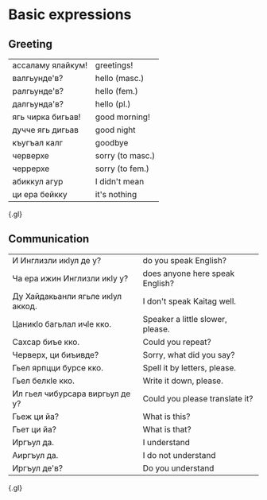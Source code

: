 <script setup>
import { ref } from 'vue'

const texts = ['е', 'акку', 'ягьле', 'кко', 'ягьбакӏ', 'хула баркаллагь']
const translations = ['yes', 'no', 'okay', 'please', 'thanks', 'thanks a lot']
</script>

# Basic expressions

<!--
<br>
<Phrase :audios="texts"
:texts="texts"
:translations="translations"/> -->

## Greeting

|                   |                  |
| ----------------- | ---------------- |
| ассаламу ялайкум! | greetings!       |
| валгьунде'в?      | hello (masc.)    |
| ралгьунде'в?      | hello (fem.)     |
| далгьунда'в?      | hello (pl.)      |
| ягь чирка бигьав! | good morning!    |
| дучче ягь дигьав  | good night       |
| къугъал калг      | goodbye          |
| черверхе          | sorry (to masc.) |
| черрерхе          | sorry (to fem.)  |
| абиккул агур      | I didn't mean    |
| ци ера бейкку     | it's nothing     |

{.gl}

## Communication

|                                   |                                  |
| --------------------------------- | -------------------------------- |
| И Инглизли икӏул де у?            | do you speak English?            |
| Ча ера ижин Инглизли икӏу у?      | does anyone here speak English?  |
| Ду Хайдакьанли ягьле икӏул аккод. | I don't speak Kaitag well.       |
| Цаникӏо багьлал ичӏе кко.         | Speaker a little slower, please. |
| Сахсар биъе кко.                  | Could you repeat?                |
| Черверх, ци биъивде?              | Sorry, what did you say?         |
| Гьел ярпцци бурсе кко.            | Spell it by letters, please.     |
| Гьел белкӏе кко.                  | Write it down, please.           |
| Ил гьел чибурсара виргьул де у?   | Could you please translate it?   |
| Гьеж ци йа?                       | What is this?                    |
| Гьет ци йа?                       | What is that?                    |
| Иргъул да.                        | I understand                     |
| Аиргъул да.                       | I do not understand              |
| Иргъул де'в?                      | Do you understand                |

{.gl}
